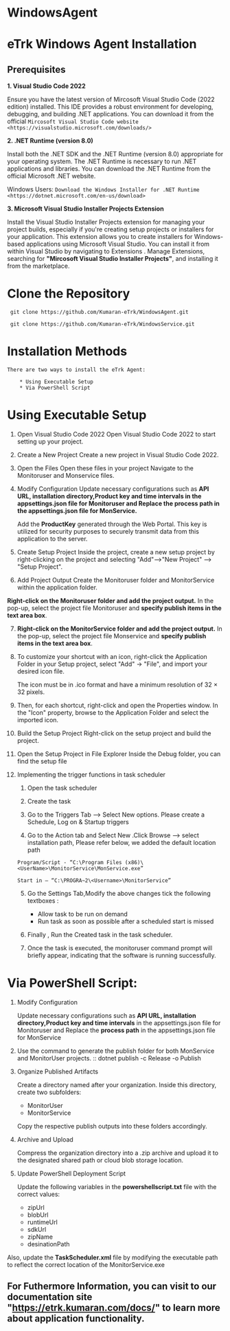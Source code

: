 # WindowsAgent

# eTrk Windows Agent Installation

## Prerequisites

**1. Visual Studio Code 2022**

Ensure you have the latest version of Mircosoft Visual Studio Code (2022 edition) installed.
This IDE provides a robust environment for developing, debugging, and building .NET applications.
You can download it from the official `Mircosoft Visual Studio Code website <https://visualstudio.microsoft.com/downloads/>`

**2. .NET Runtime (version 8.0)**

Install both the .NET SDK and the .NET Runtime (version 8.0) appropriate for your operating system.
The .NET Runtime is necessary to run .NET applications and libraries.
You can download the .NET Runtime from the official Microsoft .NET website.

 Windows Users: `Download the Windows Installer for .NET Runtime <https://dotnet.microsoft.com/en-us/download>`

**3. Microsoft Visual Studio Installer Projects Extension**

Install the Visual Studio Installer Projects extension for managing your project builds, especially if you're creating setup projects or installers for your application.
This extension allows you to create installers for Windows-based applications using Microsoft Visual Studio. You can install it from within Visual Studio by navigating to Extensions .
Manage Extensions, searching for **"Mircosoft Visual Studio Installer Projects"**, and installing it from the marketplace.

# Clone the Repository

` git clone https://github.com/Kumaran-eTrk/WindowsAgent.git`


` git clone https://github.com/Kumaran-eTrk/WindowsService.git`

# Installation Methods

    There are two ways to install the eTrk Agent:

        * Using Executable Setup
        * Via PowerShell Script

# Using Executable Setup

1. Open Visual Studio Code 2022
   Open Visual Studio Code 2022 to start setting up your project.

2. Create a New Project
   Create a new project in Visual Studio Code 2022.

3. Open the Files
   Open these files in your project
   Navigate to the Monitoruser and Monservice files.

4. Modify Configuration
   Update necessary configurations such as **API URL, installation directory,Product key and time intervals in the appsettings.json file for Monitoruser and Replace the process path in the appsettings.json file for MonService.**

   Add the **ProductKey** generated through the Web Portal. This key is utilized for security purposes to securely transmit data from this application to the server.

5. Create Setup Project
   Inside the project, create a new setup project by right-clicking on the project and selecting "Add"-->"New Project" --> "Setup Project".

6. Add Project Output
   Create the Monitoruser folder and MonitorService within the application folder.

**Right-click on the Monitoruser folder and add the project output.**
In the pop-up, select the project file Monitoruser and **specify publish items in the text area box**.

7. **Right-click on the MonitorService folder and add the project output.**
   In the pop-up, select the project file Monservice and **specify publish items in the text area box**.

8. To customize your shortcut with an icon, right-click the Application Folder in your Setup project, select "Add" → "File", and import your desired icon file.

   The icon must be in .ico format and have a minimum resolution of 32 × 32 pixels.

9. Then, for each shortcut, right-click and open the Properties window. In the "Icon" property, browse to the Application Folder and select the imported icon.

10. Build the Setup Project
    Right-click on the setup project and build the project.

11. Open the Setup Project in File Explorer
    Inside the Debug folder, you can find the setup file

12. Implementing the trigger functions in task scheduler

    1. Open the task scheduler

    2. Create the task

    3. Go to the Triggers Tab --> Select New options.
       Please create a Schedule, Log on & Startup triggers

    4. Go to the Action tab and Select New .Click Browse --> select installation path, Please refer below, we added the default location path

    `Program/Script - “C:\Program Files (x86)\<UserName>\MonitorService\MonService.exe”`

    `Start in – “C:\PROGRA~2\<Username>\MonitorService”`

    5. Go the Settings Tab,Modify the above changes
       tick the following textboxes :

       - Allow task to be run on demand
       - Run task as soon as possible after a scheduled start is missed

    6. Finally , Run the Created task in the task scheduler.
    7. Once the task is executed, the monitoruser command prompt will briefly appear, indicating that the software is running successfully.

# Via PowerShell Script:

1. Modify Configuration

   Update necessary configurations such as **API URL, installation directory,Product key and time intervals** in the appsettings.json file for Monitoruser and Replace the **process path** in the appsettings.json file for MonService

2. Use the command to generate the publish folder for both MonService and MonitorUser projects.
   ::
   dotnet publish -c Release -o Publish

3. Organize Published Artifacts

   Create a directory named after your organization. Inside this directory, create two subfolders:

   - MonitorUser
   - MonitorService

   Copy the respective publish outputs into these folders accordingly.

4. Archive and Upload

   Compress the organization directory into a .zip archive and upload it to the designated shared path or cloud blob storage location.

5. Update PowerShell Deployment Script

   Update the following variables in the **powershellscript.txt** file with the correct values:

   - zipUrl
   - blobUrl
   - runtimeUrl
   - sdkUrl
   - zipName
   - desinationPath

Also, update the **TaskScheduler.xml** file by modifying the executable path to reflect the correct location of the MonitorService.exe

## For Futhermore Information, you can visit to our documentation site "https://etrk.kumaran.com/docs/" to learn more about application functionality.

